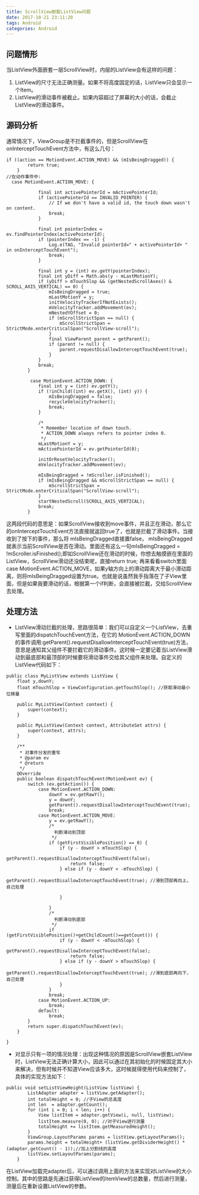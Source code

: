 ```yaml
---
title: ScrollView嵌套ListView问题
date: 2017-10-21 23:11:20
tags: Android
categories: Android
---
```

## 问题情形
 当ListView外面嵌套一层ScrollView时，内层的ListView会有这样的问题：
 1. ListView的尺寸无法正确测量。如果不将高度固定的话，ListView只会显示一个Item。
 2. ListView的滑动事件被截止。如果内容超过了屏幕的大小的话，会截止ListView的滑动事件。<!--more-->

## 源码分析

 通常情况下，ViewGroup是不拦截事件的，但是ScrollView在onInterceptTouchEvent方法中，有这么几句：
```
if ((action == MotionEvent.ACTION_MOVE) && (mIsBeingDragged)) {
        return true;
    }
//在动作事件中:
  case MotionEvent.ACTION_MOVE: {

            final int activePointerId = mActivePointerId;
            if (activePointerId == INVALID_POINTER) {
                // If we don't have a valid id, the touch down wasn't on content.
                break;
            }

            final int pointerIndex = ev.findPointerIndex(activePointerId);
            if (pointerIndex == -1) {
                Log.e(TAG, "Invalid pointerId=" + activePointerId+ " in onInterceptTouchEvent");
                break;
            }

            final int y = (int) ev.getY(pointerIndex);
            final int yDiff = Math.abs(y - mLastMotionY);
            if (yDiff > mTouchSlop && (getNestedScrollAxes() & SCROLL_AXIS_VERTICAL) == 0) {
                mIsBeingDragged = true;
                mLastMotionY = y;
                initVelocityTrackerIfNotExists();
                mVelocityTracker.addMovement(ev);
                mNestedYOffset = 0;
                if (mScrollStrictSpan == null) {
                    mScrollStrictSpan = StrictMode.enterCriticalSpan("ScrollView-scroll");
                }
                final ViewParent parent = getParent();
                if (parent != null) {
                    parent.requestDisallowInterceptTouchEvent(true);
                }
            }
            break;
        }

         case MotionEvent.ACTION_DOWN: {
            final int y = (int) ev.getY();
            if (!inChild((int) ev.getX(), (int) y)) {
                mIsBeingDragged = false;
                recycleVelocityTracker();
                break;
            }

            /*
             * Remember location of down touch.
             * ACTION_DOWN always refers to pointer index 0.
             */
            mLastMotionY = y;
            mActivePointerId = ev.getPointerId(0);

            initOrResetVelocityTracker();
            mVelocityTracker.addMovement(ev);

            mIsBeingDragged = !mScroller.isFinished();
            if (mIsBeingDragged && mScrollStrictSpan == null) {
                mScrollStrictSpan = StrictMode.enterCriticalSpan("ScrollView-scroll");
            }
            startNestedScroll(SCROLL_AXIS_VERTICAL);
            break;
        }
```
这两段代码的意思是：如果ScrollView接收到move事件，并且正在滑动，那么它的onInterceptTouchEvent方法直接就返回true了，也就是拦截了滑动事件。当接收到了按下的事件，那么将 mIsBeingDragged直接置false，
mIsBeingDragged就表示当前ScrollView是否在滑动。里面还有这么一句mIsBeingDragged = !mScroller.isFinished();即如ScrollView还在滑动的时候，你想去触摸嵌在里面的ListView，ScrollView滑动还没结束呢，直接return true;
再来看看switch里面case MotionEvent.ACTION_MOVE，如果y轴方向上的滑动距离大于最小滑动距离，则将mIsBeingDragged设置为true。也就是说虽然我手指落在了子View里面，但是如果我要滑动的话，根据第一个if判断，会直接被拦截，交给ScrollView去处理。

## 处理方法

 - ListView滑动拦截的处理，思路很简单：我们可以自定义一个ListView，去重写里面的dispatchTouchEvent方法，在它的 MotionEvent.ACTION_DOWN的事件调用:getParent().requestDisallowInterceptTouchEvent(true)方法，意思是通知其父组件不要拦截它的滑动事件。这时候一定要记着当ListView滑动到最底部和最顶部的时候要将滑动事件交给其父组件来处理。自定义的ListView代码如下：

```
public class MyListView extends ListView {
    float y,downY;
    float mTouchSlop = ViewConfiguration.getTouchSlop(); //获取滑动最小位移量

    public MyListView(Context context) {
        super(context);
    }

    public MyListView(Context context, AttributeSet attrs) {
        super(context, attrs);
    }

    /**
     * 对事件分发的重写
     * @param ev
     * @return
     */
    @Override
    public boolean dispatchTouchEvent(MotionEvent ev) {
        switch (ev.getAction()) {
            case MotionEvent.ACTION_DOWN:
                downY = ev.getRawY();
                y = downY;
                getParent().requestDisallowInterceptTouchEvent(true);
                break;
            case MotionEvent.ACTION_MOVE:
                y = ev.getRawY();
                /*
                  判断滑动到顶部
                 */
                if (getFirstVisiblePosition() == 0) {
                    if (y - downY > mTouchSlop) {
                        getParent().requestDisallowInterceptTouchEvent(false); 
                        return false;
                    } else if (y - downY < -mTouchSlop) {
                        getParent().requestDisallowInterceptTouchEvent(true); //滑到顶部再向上，自己处理

                    }

                }
                /*
                  判断滑动到底部
                 */
                if (getFirstVisiblePosition()+getChildCount()==getCount()) {
                    if (y - downY < -mTouchSlop) {
                        getParent().requestDisallowInterceptTouchEvent(false);
                        return false;
                    } else if (y - downY > mTouchSlop) {
                        getParent().requestDisallowInterceptTouchEvent(true); //滑到底部再向下，自己处理
                    }
                }
                break;
            case MotionEvent.ACTION_UP:
                break;
            default:
                break;
        }
        return super.dispatchTouchEvent(ev);
    }

}
```

- 对显示只有一项的情况处理：出现这种情况的原因是ScrollView嵌套ListView时，ListView无法正确计算大小，因此可以通过在其初始化的时候固定其大小来解决，但有时候并不知道View应该多大，这时候就得使用代码来控制了，具体的实现方法如下：

```
public void setListViewHeight(ListView listView) {
        ListAdapter adapter = listView.getAdapter();
        int totalHeight = 0; //子View的总高度
        int len  = adapter.getCount();
        for (int i = 0; i < len; i++) {
            View listItem = adapter.getView(i, null, listView);
            listItem.measure(0, 0); //对子View进行测量
            totalHeight += listItem.getMeasuredHeight();
        }
        ViewGroup.LayoutParams params = listView.getLayoutParams();
        params.height = totalHeight+ (listView.getDividerHeight() * (adapter.getCount() - 1));//加上分割线的高度
        listView.setLayoutParams(params);
    }
```

在ListView加载完adapter后，可以通过调用上面的方法来实现对ListView的大小控制。其中的思路是先通过获得ListView的itemView的总数量，然后进行测量，测量后在重新设置ListView的参数。